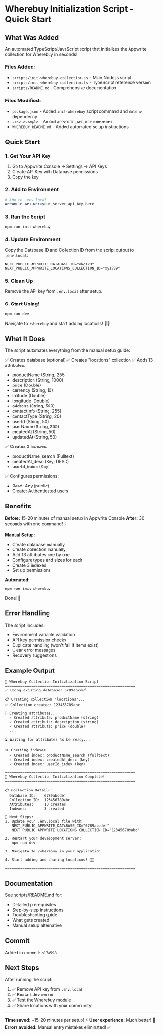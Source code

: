 # Wherebuy Initialization Script - Quick Start

## What Was Added

An automated TypeScript/JavaScript script that initializes the Appwrite collection for Wherebuy in seconds!

### Files Added:
- `scripts/init-wherebuy-collection.js` - Main Node.js script
- `scripts/init-wherebuy-collection.ts` - TypeScript reference version
- `scripts/README.md` - Comprehensive documentation

### Files Modified:
- `package.json` - Added `init-wherebuy` script command and `dotenv` dependency
- `.env.example` - Added `APPWRITE_API_KEY` comment
- `WHEREBUY_README.md` - Added automated setup instructions

## Quick Start

### 1. Get Your API Key
1. Go to Appwrite Console → Settings → API Keys
2. Create API Key with Database permissions
3. Copy the key

### 2. Add to Environment
```bash
# Add to .env.local
APPWRITE_API_KEY=your_server_api_key_here
```

### 3. Run the Script
```bash
npm run init-wherebuy
```

### 4. Update Environment
Copy the Database ID and Collection ID from the script output to `.env.local`:
```env
NEXT_PUBLIC_APPWRITE_DATABASE_ID="abc123"
NEXT_PUBLIC_APPWRITE_LOCATIONS_COLLECTION_ID="xyz789"
```

### 5. Clean Up
Remove the API key from `.env.local` after setup.

### 6. Start Using!
```bash
npm run dev
```

Navigate to `/wherebuy` and start adding locations! 🛒📍

## What It Does

The script automates everything from the manual setup guide:

✅ Creates database (optional)
✅ Creates "locations" collection
✅ Adds 13 attributes:
  - productName (String, 255)
  - description (String, 1000)
  - price (Double)
  - currency (String, 10)
  - latitude (Double)
  - longitude (Double)
  - address (String, 500)
  - contactInfo (String, 255)
  - contactType (String, 20)
  - userId (String, 50)
  - userName (String, 255)
  - createdAt (String, 50)
  - updatedAt (String, 50)

✅ Creates 3 indexes:
  - productName_search (Fulltext)
  - createdAt_desc (Key, DESC)
  - userId_index (Key)

✅ Configures permissions:
  - Read: Any (public)
  - Create: Authenticated users

## Benefits

**Before:** 15-20 minutes of manual setup in Appwrite Console
**After:** 30 seconds with one command! ⚡

**Manual Setup:**
- Create database manually
- Create collection manually
- Add 13 attributes one by one
- Configure types and sizes for each
- Create 3 indexes
- Set up permissions

**Automated:**
```bash
npm run init-wherebuy
```
Done! 🎉

## Error Handling

The script includes:
- Environment variable validation
- API key permission checks
- Duplicate handling (won't fail if items exist)
- Clear error messages
- Recovery suggestions

## Example Output

```
🚀 Wherebuy Collection Initialization Script
============================================================
✅ Using existing database: 6789abcdef

📋 Creating collection "locations"...
✅ Collection created: 123456789abc

🔧 Creating attributes...
  ✓ Created attribute: productName (string)
  ✓ Created attribute: description (string)
  ✓ Created attribute: price (double)
  ...

⏳ Waiting for attributes to be ready...

📊 Creating indexes...
  ✓ Created index: productName_search (fulltext)
  ✓ Created index: createdAt_desc (key)
  ✓ Created index: userId_index (key)

============================================================
🎉 Wherebuy Collection Initialization Complete!
============================================================

📋 Collection Details:
  Database ID:    6789abcdef
  Collection ID:  123456789abc
  Attributes:     13 created
  Indexes:        3 created

📝 Next Steps:
1. Update your .env.local file with:
   NEXT_PUBLIC_APPWRITE_DATABASE_ID="6789abcdef"
   NEXT_PUBLIC_APPWRITE_LOCATIONS_COLLECTION_ID="123456789abc"

2. Restart your development server:
   npm run dev

3. Navigate to /wherebuy in your application

4. Start adding and sharing locations! 🛒📍

============================================================
```

## Documentation

See [scripts/README.md](./scripts/README.md) for:
- Detailed prerequisites
- Step-by-step instructions
- Troubleshooting guide
- What gets created
- Manual setup alternative

## Commit

Added in commit: `b17a598`

## Next Steps

After running the script:
1. ✅ Remove API key from `.env.local`
2. ✅ Restart dev server
3. ✅ Test the Wherebuy module
4. ✅ Share locations with your community!

---

**Time saved:** ~15-20 minutes per setup! ⚡
**User experience:** Much better! 🎉
**Errors avoided:** Manual entry mistakes eliminated! ✅
